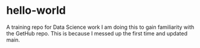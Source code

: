 # hello-world
A training repo for Data Science work
I am doing this to gain familiarity with the GetHub repo. 
This is because I messed up the first time and updated main.
